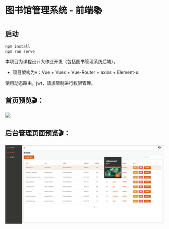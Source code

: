# 图书馆管理系统 - 前端📚

## 启动
```
npm install
npm run serve
```

本项目为课程设计大作业开发（包括图书管理系统后端）。
+ 项目架构为v：Vue + Vuex + Vue-Router + axios + Element-ui

使用动态路由，jwt，请求限制进行权限管理。

## 首页预览🎬：

![](./src/assets/home-page.png)

## 后台管理页面预览🎬：

![](./src/assets/manage-page.png)